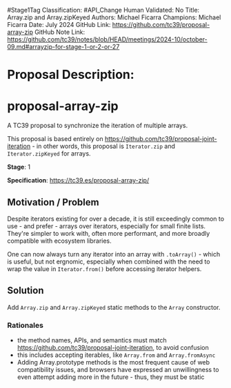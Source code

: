 #Stage1Tag
Classification: #API_Change
Human Validated: No
Title: Array.zip and Array.zipKeyed
Authors: Michael Ficarra
Champions: Michael Ficarra
Date: July 2024
GitHub Link: https://github.com/tc39/proposal-array-zip
GitHub Note Link: https://github.com/tc39/notes/blob/HEAD/meetings/2024-10/october-09.md#arrayzip-for-stage-1-or-2-or-27

# Proposal Description:
# proposal-array-zip

A TC39 proposal to synchronize the iteration of multiple arrays.

This proposal is based entirely on https://github.com/tc39/proposal-joint-iteration - in other words, this proposal is `Iterator.zip` and `Iterator.zipKeyed` for arrays.

**Stage**: 1

**Specification**: https://tc39.es/proposal-array-zip/

## Motivation / Problem

Despite iterators existing for over a decade, it is still exceedingly common to use - and prefer - arrays over iterators, especially for small finite lists. They're simpler to work with, often more performant, and more broadly compatible with ecosystem libraries.

One can now always turn any iterator into an array with `.toArray()` - which is useful, but not ergnomic, especially when combined with the need to wrap the value in `Iterator.from()` before accessing iterator helpers.

## Solution

Add `Array.zip` and `Array.zipKeyed` static methods to the `Array` constructor.

### Rationales

 - the method names, APIs, and semantics must match https://github.com/tc39/proposal-joint-iteration, to avoid confusion
  - this includes accepting iterables, like `Array.from` and `Array.fromAsync`
 - Adding Array.prototype methods is the most frequent cause of web compatibility issues, and browsers have expressed an unwillingness to even attempt adding more in the future - thus, they must be static
